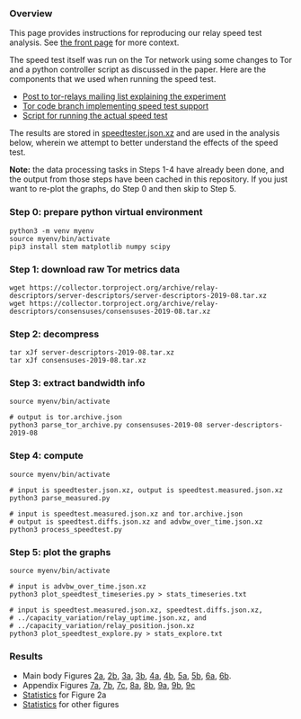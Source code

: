 ### Overview

This page provides instructions for reproducing our relay speed test analysis. See [the front page](/) for more context.

The speed test itself was run on the Tor network using some changes to Tor and a python controller script as discussed in the paper. Here are the components that we used when running the speed test.

- [Post to tor-relays mailing list explaining the experiment](https://lists.torproject.org/pipermail/tor-relays/2019-July/017535.html)
- [Tor code branch implementing speed test support](https://github.com/robgjansen/tor/tree/research/speedtest/v1-squashed)
- [Script for running the actual speed test](speedtester.py)

The results are stored in [speedtester.json.xz](speedtester.json.xz) and are used in the analysis below, wherein we attempt to better understand the effects of the speed test.

**Note:** the data processing tasks in Steps 1-4 have already been done, and the output from those steps have been cached in this repository. If you just want to re-plot the graphs, do Step 0 and then skip to Step 5.

### Step 0: prepare python virtual environment

    python3 -m venv myenv
    source myenv/bin/activate
    pip3 install stem matplotlib numpy scipy

### Step 1: download raw Tor metrics data

    wget https://collector.torproject.org/archive/relay-descriptors/server-descriptors/server-descriptors-2019-08.tar.xz
    wget https://collector.torproject.org/archive/relay-descriptors/consensuses/consensuses-2019-08.tar.xz

### Step 2: decompress

    tar xJf server-descriptors-2019-08.tar.xz
    tar xJf consensuses-2019-08.tar.xz

### Step 3: extract bandwidth info

    source myenv/bin/activate

    # output is tor.archive.json
    python3 parse_tor_archive.py consensuses-2019-08 server-descriptors-2019-08

### Step 4: compute

    source myenv/bin/activate

    # input is speedtester.json.xz, output is speedtest.measured.json.xz
    python3 parse_measured.py

    # input is speedtest.measured.json.xz and tor.archive.json
    # output is speedtest.diffs.json.xz and advbw_over_time.json.xz
    python3 process_speedtest.py

### Step 5: plot the graphs

    source myenv/bin/activate

    # input is advbw_over_time.json.xz
    python3 plot_speedtest_timeseries.py > stats_timeseries.txt

    # input is speedtest.measured.json.xz, speedtest.diffs.json.xz,
    # ../capacity_variation/relay_uptime.json.xz, and
    # ../capacity_variation/relay_position.json.xz
    python3 plot_speedtest_explore.py > stats_explore.txt

### Results

- Main body Figures [2a](speedtest-timeseries.pdf), [2b](speedtest_change_mbit_scatter.pdf), [3a](speedtest_rank_discovered_plot.pdf), [3b](speedtest_perc_discovered_cdf.pdf), [4a](speedtest_position_after_cdf.pdf), [4b](speedtest_position_discovered_cdf.pdf), [5a](speedtest_uptime_rank_discovered_cdf.pdf), [5b](speedtest_exitold_after_rank_reldiscovered_cdf.pdf), [6a](speedtest_weight_discovered_cdf.pdf), [6b](speedtest_weight_discovered_relative_cdf.pdf).
- Appendix Figures [7a](speedtest_exit_uptime_rank_discovered_cdf.pdf), [7b](speedtest_guard_uptime_rank_discovered_cdf.pdf), [7c](speedtest_middle_uptime_rank_discovered_cdf.pdf), [8a](speedtest_guardold_after_rank_reldiscovered_cdf.pdf), [8b](speedtest_middleold_after_rank_reldiscovered_cdf.pdf), [9a](speedtest_exitold_after_rank_discovered_cdf.pdf), [9b](speedtest_guardold_after_rank_discovered_cdf.pdf), [9c](speedtest_middleold_after_rank_discovered_cdf.pdf)
- [Statistics](stats_timeseries.txt) for Figure 2a
- [Statistics](stats_explore.txt) for other figures
